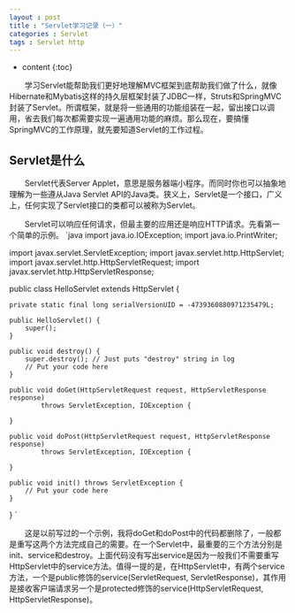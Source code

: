 ```yaml
---
layout : post
title : "Servlet学习记录（一）"
categories : Servlet
tags : Servlet http
---
```

* content
{:toc}

　　学习Servlet能帮助我们更好地理解MVC框架到底帮助我们做了什么，就像Hibernate和Mybatis这样的持久层框架封装了JDBC一样，Struts和SpringMVC封装了Servlet。所谓框架，就是将一些通用的功能组装在一起，留出接口以调用，省去我们每次都需要实现一遍通用功能的麻烦。那么现在，要搞懂SpringMVC的工作原理，就先要知道Servlet的工作过程。




## Servlet是什么

　　Servlet代表Server Applet，意思是服务器端小程序。而同时你也可以抽象地理解为一些遵从Java Servlet API的Java类。狭义上，Servlet是一个接口，广义上，任何实现了Servlet接口的类都可以被称为Servlet。

　　Servlet可以响应任何请求，但最主要的应用还是响应HTTP请求。先看第一个简单的示例。
`java
import java.io.IOException;
import java.io.PrintWriter;

import javax.servlet.ServletException;
import javax.servlet.http.HttpServlet;
import javax.servlet.http.HttpServletRequest;
import javax.servlet.http.HttpServletResponse;

public class HelloServlet extends HttpServlet {

	private static final long serialVersionUID = -4739360880971235479L;

	public HelloServlet() {
		super();
	}
	
	public void destroy() {
		super.destroy(); // Just puts "destroy" string in log
		// Put your code here
	}

	public void doGet(HttpServletRequest request, HttpServletResponse response)
			throws ServletException, IOException {

	}

	public void doPost(HttpServletRequest request, HttpServletResponse response)
			throws ServletException, IOException {

	}

	public void init() throws ServletException {
		// Put your code here
	}

}
`

　　这是以前写过的一个示例，我将doGet和doPost中的代码都删除了，一般都是重写这两个方法完成自己的需要。在一个Servlet中，最重要的三个方法分别是init、service和destroy。上面代码没有写出service是因为一般我们不需要重写HttpServlet中的service方法。值得一提的是，在HttpServlet中，有两个service方法，一个是public修饰的service(ServletRequest, ServletResponse)，其作用是接收客户端请求另一个是protected修饰的service(HttpServletRequest, HttpServletResponse)。

